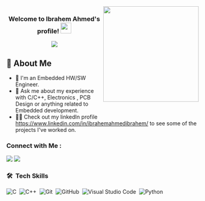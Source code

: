 
<img width="250" align="right" src="https://c.tenor.com/_DOBjnGspYAAAAAM/code-coding.gif">

<h3 align="center">
                                     Welcome to Ibrahem Ahmed's profile!

  <img src="https://media.giphy.com/media/hvRJCLFzcasrR4ia7z/giphy.gif" width="28">
</h3>

<!-- Typing SVG by DenverCoder1 - https://github.com/DenverCoder1/readme-typing-svg -->
<p align="center">
  <a href="https://github.com/DenverCoder1/readme-typing-svg"><img src="https://readme-typing-svg.herokuapp.com/?lines=Embedded%20SW%20HW%20developer;Always%20learning%20new%20things&font=Fira%20Code&center=true&width=440&height=45&color=f75c7e&vCenter=true&size=22"></a>
</p> 

## 🚀 About Me

- 🏢 I'm an Embedded HW/SW Engineer.
- 💬 Ask me about my experience with C/C++, Electronics , PCB Design  or anything related to Embedded development.
- 👨‍💻 Check out my linkedIn profile https://www.linkedin.com/in/ibrahemahmedibrahem/ to see some of the projects I've worked on.


### Connect with Me :

<a href="https://www.linkedin.com/in/ibrahemahmedibrahem/" target="_blank"><img src="https://img.shields.io/badge/-Ibrahem%20Ahmed-0077B5?style=for-the-badge&logo=Linkedin&logoColor=white"/></a>
<a href="https://t.me/chbrahem" target="_blank"><img src="https://img.shields.io/badge/-Ibrahem%20Ahmed-0077B5?style=for-the-badge&logo=Telegram&logoColor=white"/></a>
### 🛠 &nbsp;Tech Skills
![C](https://img.shields.io/badge/-Cprogramming-05122A?style=flat&logo=C)&nbsp;
![C++](https://img.shields.io/badge/-C++-05122A?style=flat&logo=C++)&nbsp;
![Git](https://img.shields.io/badge/-Git-05122A?style=flat&logo=git)&nbsp;
![GitHub](https://img.shields.io/badge/-GitHub-05122A?style=flat&logo=github)&nbsp;
![Visual Studio Code](https://img.shields.io/badge/-Visual%20Studio%20Code-05122A?style=flat&logo=visual-studio-code&logoColor=007ACC)&nbsp;
![Python](https://img.shields.io/badge/-Python%20-05122A?style=flat&logo=python)&nbsp;



